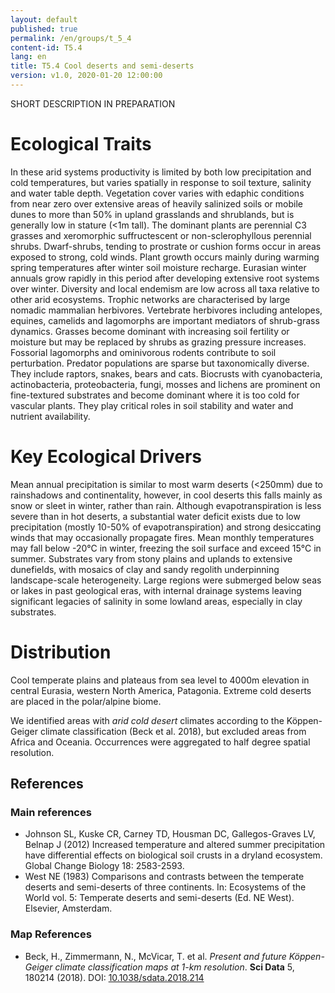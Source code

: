 ```yaml
---
layout: default
published: true
permalink: /en/groups/t_5_4
content-id: T5.4
lang: en
title: T5.4 Cool deserts and semi-deserts
version: v1.0, 2020-01-20 12:00:00
---
```


SHORT DESCRIPTION IN PREPARATION

# Ecological Traits
 
In these arid systems productivity is limited by both low precipitation and cold temperatures, but varies spatially in response to soil texture, salinity and water table depth. Vegetation cover varies with edaphic conditions from near zero over extensive areas of heavily salinized soils or mobile dunes  to more than 50% in upland grasslands and shrublands, but is generally low in stature (<1m tall). The dominant plants are perennial C3 grasses and xeromorphic suffructescent or non-sclerophyllous perennial shrubs. Dwarf-shrubs, tending to prostrate or cushion forms occur in areas exposed to strong, cold winds. Plant growth occurs mainly during warming spring temperatures after winter soil moisture recharge. Eurasian winter annuals grow rapidly in this period after developing extensive root systems over winter. Diversity and local endemism are low across all taxa relative to other arid ecosystems. Trophic networks are characterised by large nomadic mammalian herbivores. Vertebrate herbivores including antelopes, equines, camelids and lagomorphs are important mediators of shrub-grass dynamics. Grasses become dominant with increasing soil fertility or moisture but may be replaced by shrubs as grazing pressure increases. Fossorial lagomorphs and ominivorous rodents contribute to soil perturbation. Predator populations are sparse but taxonomically diverse. They include raptors, snakes, bears and cats. Biocrusts with cyanobacteria, actinobacteria, proteobacteria, fungi, mosses and lichens are prominent on fine-textured substrates and become dominant where it is too cold for vascular plants. They play critical roles in soil stability and water and nutrient availability.
 
# Key Ecological Drivers
 
Mean annual precipitation is similar to most warm deserts (<250mm) due to rainshadows and continentality, however, in cool deserts this falls mainly as snow or sleet in winter, rather than rain. Although evapotranspiration is less severe than in hot deserts, a substantial water deficit exists due to low precipitation (mostly 10-50% of evapotranspiration) and strong desiccating winds that may occasionally propagate fires. Mean monthly temperatures may fall below -20°C in winter, freezing the soil surface and exceed 15°C in summer. Substrates vary from stony plains and uplands to extensive dunefields, with mosaics of clay and sandy regolith underpinning landscape-scale heterogeneity. Large regions were submerged below seas or lakes in past geological eras, with internal drainage systems leaving significant legacies of salinity in some lowland areas, especially in clay substrates.
 
# Distribution
 
Cool temperate plains and plateaus from sea level to 4000m elevation in central Eurasia, western North America, Patagonia. Extreme cold deserts are placed in the polar/alpine biome.

We identified areas with *arid cold desert* climates according to the Köppen-Geiger climate classification (Beck et al. 2018), but excluded areas from Africa and Oceania. Occurrences were aggregated to half degree spatial resolution.

## References

### Main references
* Johnson SL, Kuske CR, Carney TD, Housman DC, Gallegos-Graves LV, Belnap J (2012) Increased temperature and altered summer precipitation have differential effects on biological soil crusts in a dryland ecosystem. Global Change Biology 18: 2583-2593.
* West NE (1983) Comparisons and contrasts between the temperate deserts and semi-deserts of three continents. In:  Ecosystems of the World vol. 5: Temperate deserts and semi-deserts (Ed. NE West). Elsevier, Amsterdam.

### Map References
* Beck, H., Zimmermann, N., McVicar, T. et al. *Present and future Köppen-Geiger climate classification maps at 1-km resolution*. **Sci Data** 5, 180214 (2018). DOI: [10.1038/sdata.2018.214](https://doi.org/10.1038/sdata.2018.214)
